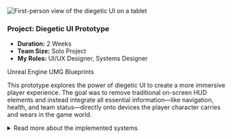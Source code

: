 <div class="project-card">
  <div class="project-flex-container">
    <div class="project-image-column">
      <img src="{{ '/Images/py3img2.png' | relative_url }}" alt="First-person view of the diegetic UI on a tablet">
      </div>
    <div class="project-text-column">
      <h3>Project: Diegetic UI Prototype</h3>
      <div class="project-meta">
        <ul>
          <li><strong>Duration:</strong> 2 Weeks</li>
          <li><strong>Team Size:</strong> Solo Project</li>
          <li><strong>My Roles:</strong> UI/UX Designer, Systems Designer</li>
        </ul>
      </div>
      <div class="project-tools-summary">
        <span class="tool-tag"><i class="fa-brands fa-unreal"></i> Unreal Engine</span>
        <span class="tool-tag"><i class="fa-solid fa-mobile-screen"></i> UMG</span>
        <span class="tool-tag"><i class="fa-solid fa-diagram-project"></i> Blueprints</span>
      </div>
      <p>This prototype explores the power of diegetic UI to create a more immersive player experience. The goal was to remove traditional on-screen HUD elements and instead integrate all essential information—like navigation, health, and team status—directly onto devices the player character carries and wears in the game world.</p>
    </div>
  </div>
  <div class="project-details-row">
    <details>
      <summary>Read more about the implemented systems</summary>
      <div class="details-content">
        <div class="process-stage">
          <h3>Project Goal & Design Philosophy</h3>
          <div class="stage-description">
            <p>The core philosophy behind this project was to completely eliminate traditional, 'pasted-on' UI. My goal was to prove that all necessary player information could be delivered through in-world objects, strengthening immersion and making the player feel truly present in the game's environment. The challenge was to make this information clear and readable without sacrificing realism.</p>
          </div>
        </div>
        <div class="process-stage">
          <h3>Key Features Implemented</h3>
          <div class="stage-content-flex">
            <div class="stage-gallery">
              <p class="gallery-label">In-game examples:</p>
              <a href="{{ '/Images/py3img1.png' | relative_url }}" target="_blank"><img src="{{ '/Images/py3img1.png' | relative_url }}" alt="The multi-function watch UI" class="gallery-thumbnail"></a>
              <a href="{{ '/Images/py3img3.png' | relative_url }}" target="_blank"><img src="{{ '/Images/py3img3.png' | relative_url }}" alt="The SATCOM tablet menu" class="gallery-thumbnail"></a>
            </div>
            <div class="stage-description">
              <ul>
                <li>
                  <strong>Multi-Function Wristwatch:</strong> I designed and implemented a wristwatch UI worn by the player. Its screen can be toggled between two modes:
                  <br>- <strong>Navigation Mode:</strong> Displays a real-time compass and GPS with objective markers.
                  <br>- <strong>Vitals Mode:</strong> Functions as a heart-rate monitor that serves as a diegetic health bar. The display changes color from green to yellow to red based on health, and flatlines upon death, providing clear at-a-glance feedback.
                </li>
                <li>
                  <strong>"SATCOM" Tablet Menu:</strong> To handle more complex information, I created a handheld tablet that functions as the game's menu system. The player physically raises the device to interact with it. I prototyped the framework for multiple tabs including SATCOM (Map/Objectives), Team Status, a Briefing screen, and a functional Inventory.
                </li>
              </ul>
            </div>
          </div>
        </div>
        <div class="process-stage">
          <h3>Outcome & Reflection</h3>
          <div class="stage-description">
            <p>The result is a successful proof-of-concept demonstrating how multiple layers of player information can be integrated into the game world. The biggest challenge was balancing the realism of the devices with the need for clear, instantly readable information during gameplay. This project was a valuable exploration into creating immersive player feedback systems.</p>
          </div>
        </div>
      </div>
    </details>
  </div>
</div>
